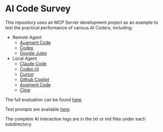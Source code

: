 # AI Code Survey

This repository uses an MCP Server development project as an example to test the practical performance of various AI Coders, including:

- Remote Agent
    - [Augment Code](https://github.com/lmy375/shell-mcp-augment-code)
    - [Codex](https://github.com/lmy375/shell-mcp-codex)
    - [Google Jules](https://github.com/lmy375/shell-mcp-jules)
- Local Agent
    - [Claude Code](./claude-code-sonnet-4/)
    - [Codex cli](./codex-cli-auto/)
    - [Cursor](./cursor-auto/)
    - [Github Copilot](./github-copilot-gpt41/)
    - [Augment Code](./augment-code/)
    - [Cline](./cline-opus-4/)

The full evaluation can be found [here](./blog/blog.md).

Test prompts are available [here](./prompt.txt).

The complete AI interaction logs are in the txt or md files under each subdirectory.
